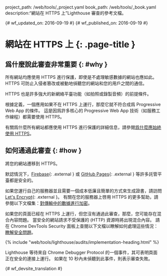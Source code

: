 project_path: /web/tools/_project.yaml
book_path: /web/tools/_book.yaml
description:“網站在 HTTPS 上”Lighthouse 審查的參考文檔。

{# wf_updated_on: 2016-09-19 #}
{# wf_published_on: 2016-09-19 #}

# 網站在 HTTPS 上 {: .page-title }

## 爲什麼說此審查非常重要 {: #why }

所有網站均應使用 HTTPS 進行保護，即使是不處理敏感數據的網站也應如此。
HTTPS 可防止入侵者篡改或被動地偵聽您的網站和您的用戶之間的通信。


HTTPS 也是許多強大的新網絡平臺功能（如拍照或錄製音頻）的前提條件。


根據定義，一個應用如果不在 HTTPS 上運行，那麼它就不符合成爲 Progressive Web App 的條件。
這是因爲許多核心的 Progressive Web App 技術（如服務工作線程）都需要使用 HTTPS。


有關爲什麼所有網站都應使用 HTTPS 進行保護的詳細信息，請參閱[爲什麼應始終使用 HTTPS](/web/fundamentals/security/encrypt-in-transit/why-https)。


## 如何通過此審查 {: #how }

將您的網站遷移到 HTTPS。

默認情況下，[Firebase](https://firebase.google.com/docs/hosting/){: .external } 或 [GitHub Pages](https://pages.github.com/){: .external } 等許多託管平臺都是安全的。



如果您運行自己的服務器並且需要一個成本低廉且簡單的方式來生成證書，請訪問 [Let's Encrypt](https://letsencrypt.org/){: .external }。
有關在您的服務器上啓用 HTTPS 的更多幫助，請參閱以下文檔集：[對傳輸中的數據進行加密](/web/fundamentals/security/encrypt-in-transit/enable-https)。



如果您的頁面已經在 HTTPS 上運行，但您沒有通過此審查，那麼，您可能存在混合內容問題。
當安全的網站請求不受保護的 (HTTP) 資源時將出現混合內容。
請在 Chrome DevTools Security 面板上查閱以下文檔以瞭解如何處理這些情況：[瞭解安全問題](/web/tools/chrome-devtools/debug/security)。



{% include "web/tools/lighthouse/audits/implementation-heading.html" %}

Lighthouse 等待來自 Chrome Debugger Protocol 的一個事件，其可表明頁面正在安全的連接上運行。
如果在 10 秒內未偵聽到此事件，則表示審查失敗。



{# wf_devsite_translation #}
